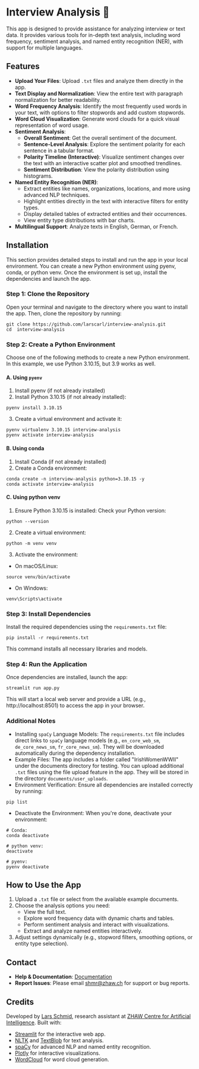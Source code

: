 # Interview Analysis 📝

This app is designed to provide assistance for analyzing interview or text data. It provides various tools for in-depth text analysis, including word frequency, sentiment analysis, and named entity recognition (NER), with support for multiple languages.

## Features

- **Upload Your Files**: Upload `.txt` files and analyze them directly in the app.
- **Text Display and Normalization**: View the entire text with paragraph normalization for better readability.
- **Word Frequency Analysis**: Identify the most frequently used words in your text, with options to filter stopwords and add custom stopwords.
- **Word Cloud Visualization**: Generate word clouds for a quick visual representation of word usage.
- **Sentiment Analysis**:
  - **Overall Sentiment**: Get the overall sentiment of the document.
  - **Sentence-Level Analysis**: Explore the sentiment polarity for each sentence in a tabular format.
  - **Polarity Timeline (Interactive)**: Visualize sentiment changes over the text with an interactive scatter plot and smoothed trendlines.
  - **Sentiment Distribution**: View the polarity distribution using histograms.
- **Named Entity Recognition (NER)**:
  - Extract entities like names, organizations, locations, and more using advanced NLP techniques.
  - Highlight entities directly in the text with interactive filters for entity types.
  - Display detailed tables of extracted entities and their occurrences.
  - View entity type distributions with bar charts.
- **Multilingual Support**: Analyze texts in English, German, or French.

## Installation

This section provides detailed steps to install and run the app in your local environment. You can create a new Python environment using pyenv, conda, or python venv. Once the environment is set up, install the dependencies and launch the app.

### Step 1: Clone the Repository

Open your terminal and navigate to the directory where you want to install the app. Then, clone the repository by running:

```
git clone https://github.com/larscarl/interview-analysis.git
cd  interview-analysis
```

### Step 2: Create a Python Environment

Choose one of the following methods to create a new Python environment. In this example, we use Python 3.10.15, but 3.9 works as well.

#### A. Using `pyenv`

1. Install pyenv (if not already installed)
2. Install Python 3.10.15 (if not already installed):

```
pyenv install 3.10.15
```

3. Create a virtual environment and activate it:

```
pyenv virtualenv 3.10.15 interview-analysis
pyenv activate interview-analysis
```

#### B. Using conda

1. Install Conda (if not already installed)
2. Create a Conda environment:

```
conda create -n interview-analysis python=3.10.15 -y
conda activate interview-analysis
```

#### C. Using python venv

1. Ensure Python 3.10.15 is installed: Check your Python version:

```
python --version
```

2. Create a virtual environment:

```
python -m venv venv
```

3. Activate the environment:

- On macOS/Linux:

```
source venv/bin/activate
```

- On Windows:

```
venv\Scripts\activate
```

### Step 3: Install Dependencies

Install the required dependencies using the `requirements.txt` file:

```
pip install -r requirements.txt
```

This command installs all necessary libraries and models.

### Step 4: Run the Application

Once dependencies are installed, launch the app:

```
streamlit run app.py
```

This will start a local web server and provide a URL (e.g., http://localhost:8501) to access the app in your browser.

### Additional Notes

- Installing `spaCy` Language Models: The `requirements.txt` file includes direct links to `spaCy` language models (e.g., `en_core_web_sm`, `de_core_news_sm`, `fr_core_news_sm`). They will be downloaded automatically during the dependency installation.
- Example Files: The app includes a folder called "IrishWomenWWII" under the documents directory for testing. You can upload additional `.txt` files using the file upload feature in the app. They will be stored in the directory `documents/user_uploads`.
- Environment Verification: Ensure all dependencies are installed correctly by running:

```
pip list
```

- Deactivate the Environment: When you're done, deactivate your environment:

```
# Conda:
conda deactivate

# python venv:
deactivate

# pyenv:
pyenv deactivate
```

## How to Use the App

1. Upload a `.txt` file or select from the available example documents.
2. Choose the analysis options you need:
   - View the full text.
   - Explore word frequency data with dynamic charts and tables.
   - Perform sentiment analysis and interact with visualizations.
   - Extract and analyze named entities interactively.
3. Adjust settings dynamically (e.g., stopword filters, smoothing options, or entity type selection).

## Contact

- **Help & Documentation**: [Documentation](https://github.com/larscarl/interview-analysis/blob/main/README.md)
- **Report Issues**: Please email [shmr@zhaw.ch](mailto:shmr@zhaw.ch) for support or bug reports.

## Credits

Developed by [Lars Schmid](mailto:shmr@zhaw.ch), research assistant at [ZHAW Centre for Artificial Intelligence](https://www.zhaw.ch/en/engineering/institutes-centres/cai/). Built with:

- [Streamlit](https://streamlit.io) for the interactive web app.
- [NLTK](https://www.nltk.org) and [TextBlob](https://textblob.readthedocs.io/en/dev/) for text analysis.
- [spaCy](https://spacy.io) for advanced NLP and named entity recognition.
- [Plotly](https://plotly.com) for interactive visualizations.
- [WordCloud](https://github.com/amueller/word_cloud) for word cloud generation.
